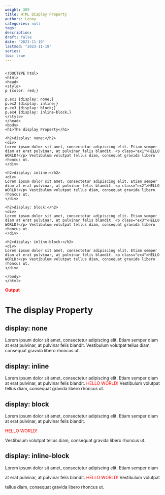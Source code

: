 ```yaml
---
weight: 309
title: HTML Display Property
authors: Lenny
categories: null
tags: 
description: 
draft: false
date: "2023-11-19"
lastmod: "2023-11-19"
series:
toc: true
---
```


<style>
p {color: red;}

p.ex1 {display: none;}
p.ex2 {display: inline;}
p.ex3 {display: block;}
p.ex4 {display: inline-block;}
</style>

<!--more-->


```

<!DOCTYPE html>
<html>
<head>
<style>
p {color: red;}

p.ex1 {display: none;}
p.ex2 {display: inline;}
p.ex3 {display: block;}
p.ex4 {display: inline-block;}
</style>
</head>
<body>
<h1>The display Property</h1>

<h2>display: none:</h2>
<div>
Lorem ipsum dolor sit amet, consectetur adipiscing elit. Etiam semper diam at erat pulvinar, at pulvinar felis blandit. <p class="ex1">HELLO WORLD!</p> Vestibulum volutpat tellus diam, consequat gravida libero rhoncus ut.
</div>

<h2>display: inline:</h2>
<div>
Lorem ipsum dolor sit amet, consectetur adipiscing elit. Etiam semper diam at erat pulvinar, at pulvinar felis blandit. <p class="ex2">HELLO WORLD!</p> Vestibulum volutpat tellus diam, consequat gravida libero rhoncus ut.
</div>

<h2>display: block:</h2>
<div>
Lorem ipsum dolor sit amet, consectetur adipiscing elit. Etiam semper diam at erat pulvinar, at pulvinar felis blandit. <p class="ex3">HELLO WORLD!</p> Vestibulum volutpat tellus diam, consequat gravida libero rhoncus ut.
</div>

<h2>display: inline-block:</h2>
<div>
Lorem ipsum dolor sit amet, consectetur adipiscing elit. Etiam semper diam at erat pulvinar, at pulvinar felis blandit. <p class="ex4">HELLO WORLD!</p> Vestibulum volutpat tellus diam, consequat gravida libero rhoncus ut.
</div>

</body>
</html>
```

<b>Output</b>

<body>
<h1>The display Property</h1>

<h2>display: none</h2>
<div>
Lorem ipsum dolor sit amet, consectetur adipiscing elit. Etiam semper diam at erat pulvinar, at pulvinar felis blandit. <p class="ex1">HELLO WORLD!</p> Vestibulum volutpat tellus diam, consequat gravida libero rhoncus ut.
</div>

<h2>display: inline</h2>
<div>
Lorem ipsum dolor sit amet, consectetur adipiscing elit. Etiam semper diam at erat pulvinar, at pulvinar felis blandit. <p class="ex2">HELLO WORLD!</p> Vestibulum volutpat tellus diam, consequat gravida libero rhoncus ut.
</div>

<h2>display: block</h2>
<div>
Lorem ipsum dolor sit amet, consectetur adipiscing elit. Etiam semper diam at erat pulvinar, at pulvinar felis blandit. <p class="ex3">HELLO WORLD!</p> Vestibulum volutpat tellus diam, consequat gravida libero rhoncus ut.
</div>

<h2>display: inline-block</h2>
<div>
Lorem ipsum dolor sit amet, consectetur adipiscing elit. Etiam semper diam at erat pulvinar, at pulvinar felis blandit. <p class="ex4">HELLO WORLD!</p> Vestibulum volutpat tellus diam, consequat gravida libero rhoncus ut.
</div>

</body>